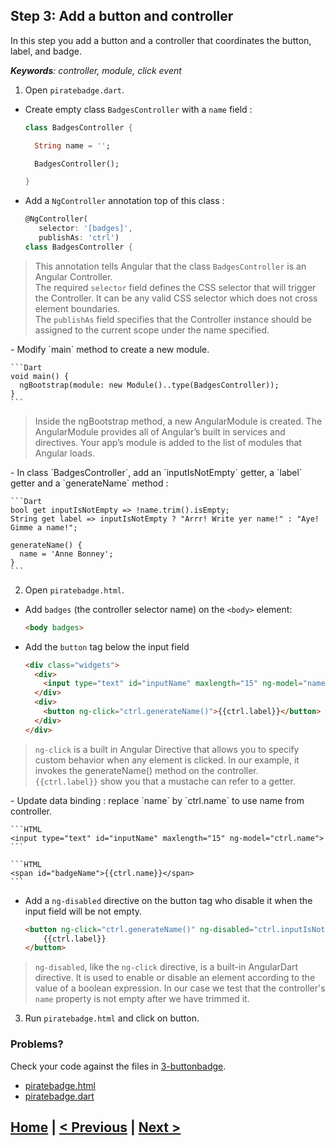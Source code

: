 ## Step 3: Add a button and controller

In this step you add a button and a controller that coordinates the button, label, and badge.

_**Keywords**: controller, module, click event_

1. Open `piratebadge.dart`.
 - Create empty class `BadgesController` with a `name` field :

    ```Dart
    class BadgesController {
    
      String name = '';

      BadgesController();

    }
    ``` 
 - Add a `NgController` annotation top of this class :

    ```Dart
    @NgController(
       selector: '[badges]',
       publishAs: 'ctrl')
    class BadgesController {   
    ````
    
  <blockquote>
This annotation tells Angular that the class <code>BadgesController</code> is an Angular Controller.<br>
The required <code>selector</code> field defines the CSS selector that will trigger the Controller. It can be any valid CSS selector which does not cross element boundaries.<br>
The <code>publishAs</code> field specifies that the Controller instance should be assigned to the current scope under the name specified.
  </blockquote>
 - Modify `main` method to create a new module.

    ```Dart
    void main() {
      ngBootstrap(module: new Module()..type(BadgesController));
    }
    ```
    
  <blockquote>
Inside the ngBootstrap method, a new AngularModule is created. The AngularModule provides all of Angular’s built in services  and directives. Your app’s module is added to the list of modules that Angular loads.
  </blockquote>
 - In class `BadgesController`, add an `inputIsNotEmpty` getter, a `label` getter and a `generateName` method :

    ```Dart
    bool get inputIsNotEmpty => !name.trim().isEmpty;
  	String get label => inputIsNotEmpty ? "Arrr! Write yer name!" : "Aye! Gimme a name!";
      
    generateName() {
      name = 'Anne Bonney';
    }
    ```

2. Open `piratebadge.html`. 
 - Add `badges` (the controller selector name) on the `<body>` element:

    ```HTML
    <body badges>
    ```
 - Add the `button` tag below the input field

    ```HTML
    <div class="widgets">
      <div>
        <input type="text" id="inputName" maxlength="15" ng-model="name">
      </div>
      <div>
        <button ng-click="ctrl.generateName()">{{ctrl.label}}</button>
      </div>
    </div>
    ```

  <blockquote>
<code>ng-click</code> is a built in Angular Directive that allows you to specify custom behavior when any element is clicked. In our example, it invokes the generateName() method on the controller.<br>
<code>{{ctrl.label}}</code> show you that a mustache can refer to a getter.
  </blockquote>
 - Update data binding : replace `name` by `ctrl.name` to use name from controller.

    ```HTML
    <input type="text" id="inputName" maxlength="15" ng-model="ctrl.name">
    ```
    
    ```HTML
    <span id="badgeName">{{ctrl.name}}</span>
    ```
 - Add a `ng-disabled` directive on the button tag who disable it when the input field will be not empty.
 
 	```HTML
    <button ng-click="ctrl.generateName()" ng-disabled="ctrl.inputIsNotEmpty">
    	{{ctrl.label}}
    </button>
    ```
    
 > `ng-disabled`, like the `ng-click` directive, is a built-in AngularDart directive. It is used to enable or disable an element according to the value of a boolean expression. In our case we test that the controller's `name` property is not empty after we have trimmed it.

3. Run `piratebadge.html` and click on button.

### Problems?
Check your code against the files in [3-buttonbadge](../web/3-buttonbadge).
- [piratebadge.html](../web/3-buttonbadge/piratebadge.html)
- [piratebadge.dart](../web/3-buttonbadge/piratebadge.dart)

## [Home](../README.md) | [< Previous](step-2.md) | [Next >](step-4.md)
